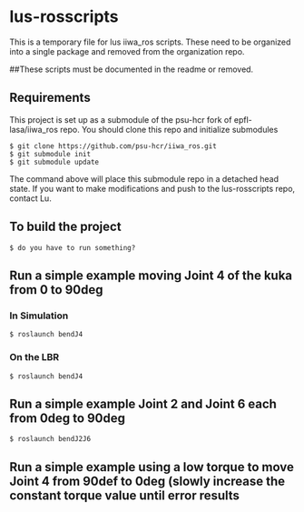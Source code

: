 # lus-rosscripts
This is a temporary file for lus iiwa_ros scripts. These need to be organized into a single package and removed from the organization repo.

##These scripts must be documented in the readme or removed. 

## Requirements

This project is set up as a submodule of the psu-hcr fork of epfl-lasa/iiwa_ros repo. You should clone this repo and initialize submodules

	$ git clone https://github.com/psu-hcr/iiwa_ros.git
	$ git submodule init
	$ git submodule update
	
The command above will place this submodule repo in a detached head state. If you want to make modifications and push to the lus-rosscripts repo, contact Lu.

## To build the project

	$ do you have to run something?
	
## Run a simple example moving Joint 4 of the kuka from 0 to 90deg
### In Simulation

	$ roslaunch bendJ4
	
### On the LBR

	$ roslaunch bendJ4

## Run a simple example Joint 2 and Joint 6 each from 0deg to 90deg

    $ roslaunch bendJ2J6
	
## Run a simple example using a low torque to move Joint 4 from 90def to 0deg (slowly increase the constant torque value until error results